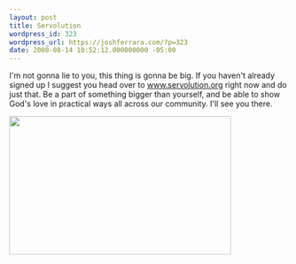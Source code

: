 ```yaml
---
layout: post
title: Servolution
wordpress_id: 323
wordpress_url: https://joshferrara.com/?p=323
date: 2008-08-14 10:52:12.000000000 -05:00
---
```

I'm not gonna lie to you, this thing is gonna be big. If you haven't already signed up I suggest you head over to <a href="http://www.servolution.org">www.servolution.org</a> right now and do just that. Be a part of something bigger than yourself, and be able to show God's love in practical ways all across our community. I'll see you there.

<a href="http://www.servolution.org" target="_blank"><img src="http://www.servolution.org/2008/images/banners/banner2.jpg" alt="" width="400" height="250" /></a>
